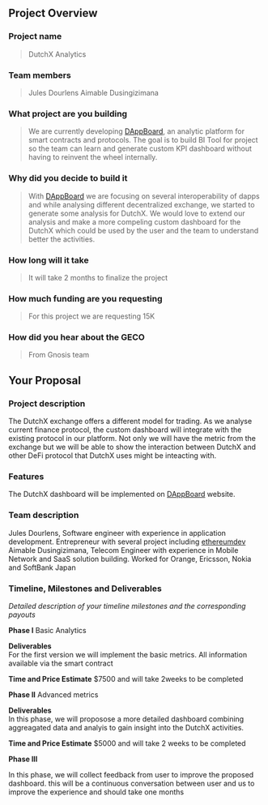 
## Project Overview

### Project name
> DutchX Analytics
### Team members 
> Jules Dourlens 
> Aimable Dusingizimana
### What project are you building 
> We are currently developing [DAppBoard](https://dappboard.com), an analytic platform for smart contracts and protocols. The goal is to build BI Tool for project so the team can learn and generate custom KPI dashboard without having to reinvent the wheel internally. 
### Why did you decide to build it 
> With [DAppBoard](https://dappboard.com) we are focusing on several interoperability of dapps and while analysing different decentralized exchange, we started to generate some analysis for DutchX. We would love to extend our analysis and make a more compeling custom dashboard for the DutchX which could be used by the user and the team to understand better the activities. 
### How long will it take 
> It will take 2 months to finalize the project
### How much funding are you requesting  
> For this project we are requesting 15K
### How did you hear about the GECO
> From Gnosis team

## Your Proposal 
### Project description
The DutchX exchange offers a different model for trading. As we analyse current finance protocol, the custom dashboard will integrate with the existing protocol in our platform. Not only we will have the metric from the exchange but we will be able to show the interaction between DutchX and other DeFi protocol that DutchX uses might be inteacting with.
### Features
The DutchX dashboard will be implemented on [DAppBoard](https://dappboard.com) website.  
### Team description
Jules Dourlens, Software engineer with experience in application development. Entrepreneur with several project including [ethereumdev](http://ethereumdev.io)
Aimable Dusingizimana, Telecom Engineer with experience in Mobile Network and SaaS solution building. Worked for Orange, Ericsson, Nokia and SoftBank Japan 
### Timeline, Milestones and Deliverables
_Detailed description of your timeline milestones and the corresponding payouts_

**Phase I**  			Basic Analytics

**Deliverables** 			
For the first version we will implement the basic metrics. All information available via the smart contract 

**Time and Price Estimate**	$7500 and will take 2weeks to be completed

**Phase II**  			Advanced metrics

**Deliverables** 			
In this phase, we will proposose a more detailed dashboard combining aggreagated data and analyis to gain insight into the DutchX activities.

**Time and Price Estimate**	$5000 and will take 2 weeks to be completed

**Phase III**  

In this phase, we will collect feedback from user to improve the proposed dashboard. this will be a continuous conversation between user and us to improve the experience and should take one months


